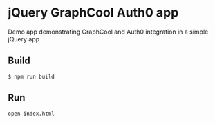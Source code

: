 # jQuery GraphCool Auth0 app

Demo app demonstrating GraphCool and Auth0 integration in a simple jQuery app

## Build

`$ npm run build`

## Run

`open index.html`
